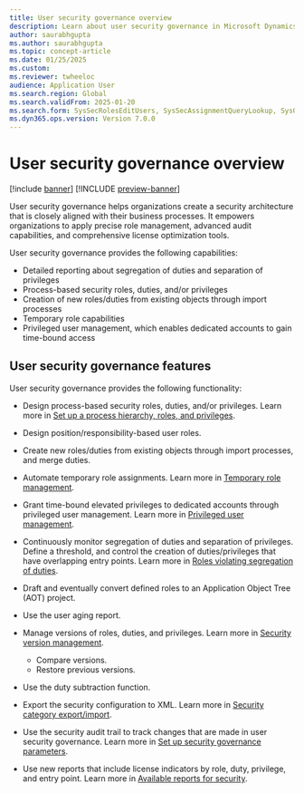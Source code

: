 ```yaml
---
title: User security governance overview
description: Learn about user security governance in Microsoft Dynamics 365.
author: saurabhgupta
ms.author: saurabhgupta
ms.topic: concept-article
ms.date: 01/25/2025
ms.custom: 
ms.reviewer: twheeloc
audience: Application User
ms.search.region: Global
ms.search.validFrom: 2025-01-20
ms.search.form: SysSecRolesEditUsers, SysSecAssignmentQueryLookup, SysQueryForm, SysSecRoleExcludeUsers
ms.dyn365.ops.version: Version 7.0.0
---
```


# User security governance overview

[!include [banner](../../../finance/includes/banner.md)]
[!INCLUDE [preview-banner](~/../shared-content/shared/preview-includes/preview-banner.md)]

User security governance helps organizations create a security architecture that is closely aligned with their business processes. It empowers organizations to apply precise role management, advanced audit capabilities, and comprehensive license optimization tools.

User security governance provides the following capabilities:

- Detailed reporting about segregation of duties and separation of privileges
- Process-based security roles, duties, and/or privileges
- Creation of new roles/duties from existing objects through import processes
- Temporary role capabilities
- Privileged user management, which enables dedicated accounts to gain time-bound access

## User security governance features

User security governance provides the following functionality:

- Design process-based security roles, duties, and/or privileges. Learn more in [Set up a process hierarchy, roles, and privileges](setup-process-role-hierarchy.md).
- Design position/responsibility-based user roles.
- Create new roles/duties from existing objects through import processes, and merge duties.
- Automate temporary role assignments. Learn more in [Temporary role management](temp-role-mgmt.md).
- Grant time-bound elevated privileges to dedicated accounts through privileged user management. Learn more in [Privileged user management](priv-user-mgmt.md).
- Continuously monitor segregation of duties and separation of privileges. Define a threshold, and control the creation of duties/privileges that have overlapping entry points. Learn more in [Roles violating segregation of duties](roles-violating-sod.md).
- Draft and eventually convert defined roles to an Application Object Tree (AOT) project.
- Use the user aging report.
- Manage versions of roles, duties, and privileges. Learn more in [Security version management](security-version.md).
    - Compare versions.
    - Restore previous versions.

- Use the duty subtraction function.
- Export the security configuration to XML. Learn more in [Security category export/import](security-category-import.md).
- Use the security audit trail to track changes that are made in user security governance. Learn more in [Set up security governance parameters](setup-security-gov-para.md).
- Use new reports that include license indicators by role, duty, privilege, and entry point. Learn more in [Available reports for security](security-reports.md).
